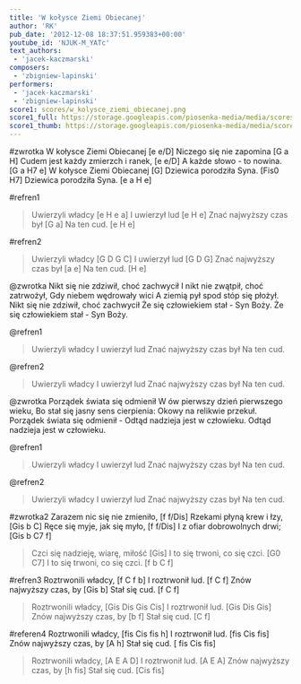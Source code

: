 ```yaml
---
title: 'W kołysce Ziemi Obiecanej'
author: 'RK'
pub_date: '2012-12-08 18:37:51.959383+00:00'
youtube_id: 'NJUK-M_YATc'
text_authors:
 - 'jacek-kaczmarski'
composers:
 - 'zbigniew-lapinski'
performers:
 - 'jacek-kaczmarski'
 - 'zbigniew-lapinski'
score1: scores/w_kolysce_ziemi_obiecanej.png
score1_full: https://storage.googleapis.com/piosenka-media/media/scores/w_kolysce_ziemi_obiecanej.png
score1_thumb: https://storage.googleapis.com/piosenka-media/media/scores/w_kolysce_ziemi_obiecanej.png.180x0_q85_upscale.jpg
---
```


#zwrotka
W kołysce Ziemi Obiecanej [e e/D]
Niczego się nie zapomina [G a H]
Cudem jest każdy zmierzch i ranek, [e e/D]
A każde słowo - to nowina. [G a H7 e]
W kołysce Ziemi Obiecanej [G]
Dziewica porodziła Syna. [Fis0 H7]
Dziewica porodziła Syna. [e a H e]

#refren1
>Uwierzyli władcy [e H e a]
>I uwierzył lud [e H e]
>Znać najwyższy czas był [G a]
>Na ten cud. [e H e]

#refren2
>Uwierzyli władcy [G D G C]
>I uwierzył lud [G D G]
>Znać najwyższy czas był [a e]
>Na ten cud. [H e]

@zwrotka
Nikt się nie zdziwił, choć zachwycił
I nikt nie zwątpił, choć zatrwożył,
Gdy niebem wędrowały wici
A ziemią pył spod stóp się płożył.
Nikt się nie zdziwił, choć zachwycił
Że się człowiekiem stał - Syn Boży.
Że się człowiekiem stał - Syn Boży.

@refren1
>Uwierzyli władcy
>I uwierzył lud
>Znać najwyższy czas był
>Na ten cud.

@refren2
>Uwierzyli władcy
>I uwierzył lud
>Znać najwyższy czas był
>Na ten cud.

@zwrotka
Porządek świata się odmienił
W ów pierwszy dzień pierwszego wieku,
Bo stał się jasny sens cierpienia:
Okowy na relikwie przekuł.
Porządek świata się odmienił -
Odtąd nadzieja jest w człowieku.
Odtąd nadzieja jest w człowieku.

@refren1
>Uwierzyli władcy
>I uwierzył lud
>Znać najwyższy czas był
>Na ten cud.

@refren2
>Uwierzyli władcy
>I uwierzył lud
>Znać najwyższy czas był
>Na ten cud.

#zwrotka2
Zarazem nic się nie zmieniło, [f f/Dis]
Rzekami płyną krew i łzy, [Gis b C]
Ręce się myje, jak się myło, [f f/Dis]
I z ofiar dobrowolnych drwi; [Gis b C7 f]
>Czci się nadzieję, wiarę, miłość [Gis]
>I to się trwoni, co się czci. [G0 C7]
>I to się trwoni, co się czci. [f b C f]

#refren3
Roztrwonili władcy, [f C f b]
I roztrwonił lud. [f C f]
Znów najwyższy czas, by [Gis b]
Stał się cud. [f C f]
>Roztrwonili władcy, [Gis Dis Gis Cis]
>I roztrwonił lud. [Gis Dis Gis]
>Znów najwyższy czas, by [b f]
>Stał się cud. [C f]

#referen4
Roztrwonili władcy, [fis Cis fis h]
I roztrwonił lud. [fis Cis fis]
Znów najwyższy czas, by [A h]
Stał się cud. [ fis Cis fis]
>Roztrwonili władcy, [A E A D]
>I roztrwonił lud. [A E A]
>Znów najwyższy czas, by [h fis]
>Stał się cud. [Cis fis]